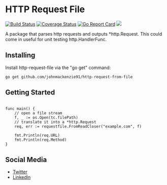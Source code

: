 # HTTP Request File

[![Build Status](https://travis-ci.org/johnmackenzie91/http-request-from-file.svg?branch=master)](https://travis-ci.org/johnmackenzie91/http-request-from-file)
[![Coverage Status](https://coveralls.io/repos/github/johnmackenzie91/http-request-from-file/badge.svg?branch=master)](https://coveralls.io/github/johnmackenzie91/http-request-from-file?branch=master)
[![Go Report Card](https://goreportcard.com/badge/github.com/johnmackenzie91/http-request-from-file)](https://goreportcard.com/report/github.com/johnmackenzie91/http-request-from-file)
[![](https://godoc.org/github.com/johnmackenzie91/http-request-from-file/paginator?status.svg)](https://godoc.org/github.com/johnmackenzie91/http-request-from-file/paginator)

A package that parses http requests and outputs *http.Request.
This could come in useful for unit testing http.HandlerFunc.

## Installing

Install http-request-file via the "go get" command:

```cgo
go get github.com/johnmackenzie91/http-request-from-file
```

## Getting Started

```cgo

func main() {
	// open a file stream
	f, _ := os.Open(tc.filePath)	
	// translate it into a *http.Request
	req, err := requestfile.FromReadCloser("example.com", f)
	
	fmt.Println(req.URL)
	fmt.Println(req.Method)
}
```

## Social Media

* [Twitter](https://twitter.com/JohnnMackk)
* [LinkedIn](https://www.linkedin.com/in/john-mackenzie-web-developer/)